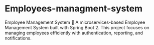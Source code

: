 # Employees-managment-system
Employee Management System 🚀 A microservices-based Employee Management System built with Spring Boot 2. This project focuses on managing employees efficiently with authentication, reporting, and notifications.
